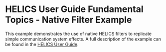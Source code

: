 # HELICS User Guide Fundamental Topics - Native Filter Example

This example demonstrates the use of native HELICS filters to replicate simple communication system effects. A full description of the example can be found in the [HELICS User Guide](https://docs.helics.org/en/latest/user-guide/examples/fundamental_examples/fundamental_native_filter.html).